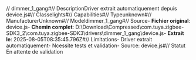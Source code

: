 // dimmer_1_gang#// DescriptionDriver extrait automatiquement depuis device.js#// Classelights#// Capabilities#// Typeunknown#// ManufacturerUnknown#// Modeldimmer_1_gang#// Source- **Fichier original**: device.js- **Chemin complet**: D:\Download\Compressed\com.tuya.zigbee-SDK3_2\com.tuya.zigbee-SDK3\drivers\dimmer_1_gang\device.js- **Extrait le**: 2025-08-05T08:35:45.796Z#// Limitations- Driver extrait automatiquement- Ncessite tests et validation- Source: device.js#// Statut En attente de validation